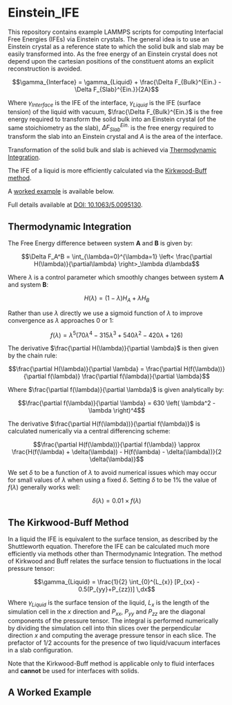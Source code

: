 # Einstein_IFE
This repository contains example LAMMPS scripts for computing Interfacial Free Energies (IFEs) via Einstein crystals. The general idea is to use an Einstein crystal as a reference state to which the solid bulk and slab may be easily transformed into. As the free energy of an Einstein crystal does not depend upon the cartesian positions of the constituent atoms an explicit reconstruction is avoided.

$$\gamma_{Interface} = \gamma_{Liquid} + \frac{\Delta F_{Bulk}^{Ein.} - \Delta F_{Slab}^{Ein.}}{2A}$$

Where $\gamma_{Interface}$ is the IFE of the interface, $\gamma_{Liquid}$ is the IFE (surface tension) of the liquid with vacuum, $\frac{\Delta F_{Bulk}^{Ein.}$ is the free energy required to transform the solid bulk into an Einstein crystal (of the same stoichiometry as the slab), $\Delta F_{Slab}^{Ein.}$ is the free energy required to transform the slab into an Einstein crystal and $A$ is the area of the interface.

Transformation of the solid bulk and slab is achieved via [Thermodynamic Integration](#Thermodynamic-Integration).

The IFE of a liquid is more efficiently calculated via the [Kirkwood-Buff method](#The-Kirkwood-Buff-Method).

A [worked example](#A-Worked-Example) is available below.

Full details available at [DOI: 10.1063/5.0095130](https://doi.org/10.1063/5.0095130).

## Thermodynamic Integration

The Free Energy difference between system **A** and **B** is given by:

$$\Delta F_A^B = \int_{\lambda=0}^{\lambda=1} \left< \frac{\partial H(\lambda)}{\partial\lambda} \right>_\lambda d\lambda$$

Where $\lambda$ is a control parameter which smoothly changes between system **A** and system **B**:

$$H(\lambda) = \left( 1 - \lambda \right) H_A + \lambda H_B$$

Rather than use $\lambda$ directly we use a sigmoid function of $\lambda$ to improve convergence as $\lambda$ approaches 0 or 1:

$$f(\lambda) = \lambda^5 \left( 70 \lambda^4 - 315 \lambda^3 + 540 \lambda^2 - 420 \lambda + 126 \right)$$

The derivative $\frac{\partial H(\lambda)}{\partial \lambda}$ is then given by the chain rule:

$$\frac{\partial H(\lambda)}{\partial \lambda} = \frac{\partial H(f(\lambda))}{\partial f(\lambda)} \frac{\partial f(\lambda)}{\partial \lambda}$$

Where $\frac{\partial f(\lambda)}{\partial \lambda}$ is given analytically by:

$$\frac{\partial f(\lambda)}{\partial \lambda} = 630 \left( \lambda^2 - \lambda \right)^4$$

The derivative $\frac{\partial H(f(\lambda))}{\partial f(\lambda)}$ is calculated numerically via a central differencing scheme:

$$\frac{\partial H(f(\lambda))}{\partial f(\lambda)} \approx \frac{H(f(\lambda) + \delta(\lambda)) - H(f(\lambda) - \delta(\lambda))}{2 \delta(\lambda)}$$

We set $\delta$ to be a function of $\lambda$ to avoid numerical issues which may occur for small values of $\lambda$ when using a fixed $\delta$. Setting $\delta$ to be 1% the value of $f(\lambda)$ generally works well:

$$\delta(\lambda) = 0.01 \times f(\lambda)$$

## The Kirkwood-Buff Method

In a liquid the IFE is equivalent to the surface tension, as described by the Shuttleworth equation. Therefore the IFE can be calculated much more efficiently via methods other than Thermodynamic Integration. The method of Kirkwood and Buff relates the surface tension to fluctuations in the local pressure tensor:

$$\gamma_{Liquid} = \frac{1}{2} \int_{0}^{L_{x}} [P_{xx} - 0.5(P_{yy}+P_{zz})] \,dx$$

Where $\gamma_{Liquid}$ is the surface tension of the liquid, $L_x$ is the length of the simulation cell in the $x$ direction and $P_{xx}$, $P_{yy}$ and $P_{zz}$ are the diagonal components of the pressure tensor. The integral is performed numerically by dividing the simulation cell into thin slices over the perpendicular direction $x$ and computing the average pressure tensor in each slice. The prefactor of $1/2$ accounts for the presence of two liquid/vacuum interfaces in a slab configuration.

Note that the Kirkwood-Buff method is applicable only to fluid interfaces and **cannot** be used for interfaces with solids.

## A Worked Example








